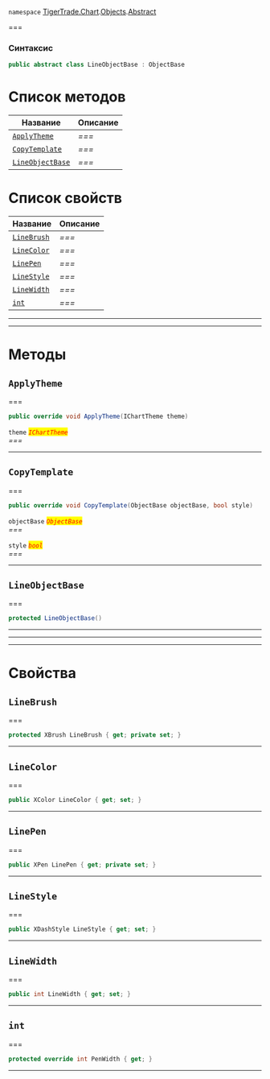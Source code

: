
`namespace` [TigerTrade.Chart](../../../TigerTrade.Chart.md).[Objects](../../../TigerTrade.Chart/Objects.md).[Abstract](../../../TigerTrade.Chart/Objects/Abstract.md)


===

### Синтаксис
```csharp
public abstract class LineObjectBase : ObjectBase
```


# Список методов
| Название | Описание |
| --- | --- |
| [`ApplyTheme`](#method-applytheme) | *===* |
| [`CopyTemplate`](#method-copytemplate) | *===* |
| [`LineObjectBase`](#method-lineobjectbase) | *===* |

# Список свойств
| Название | Описание |
| --- | --- |
| [`LineBrush`](#property-linebrush) | *===* |
| [`LineColor`](#property-linecolor) | *===* |
| [`LinePen`](#property-linepen) | *===* |
| [`LineStyle`](#property-linestyle) | *===* |
| [`LineWidth`](#property-linewidth) | *===* |
| [`int`](#property-int) | *===* |





***  
***  
# Методы

## `ApplyTheme`<a href="method-applytheme" id="method-applytheme"></a>
===
```csharp
public override void ApplyTheme(IChartTheme theme)
```

`theme` <mark style="color:red;">*`IChartTheme`*</mark>  
 *===*  


***  

## `CopyTemplate`<a href="method-copytemplate" id="method-copytemplate"></a>
===
```csharp
public override void CopyTemplate(ObjectBase objectBase, bool style)
```
`objectBase` <mark style="color:red;">*`ObjectBase`*</mark>  
 *===*  

`style` <mark style="color:red;">*`bool`*</mark>  
 *===*  


***  

## `LineObjectBase`<a href="method-lineobjectbase" id="method-lineobjectbase"></a>
===
```csharp
protected LineObjectBase()
```

***  
***  
 ***  
# Свойства

## `LineBrush`<a href="property-linebrush" id="property-linebrush"></a>
===
```csharp
protected XBrush LineBrush { get; private set; }
```  
***

## `LineColor`<a href="property-linecolor" id="property-linecolor"></a>
===
```csharp
public XColor LineColor { get; set; }
```  
***

## `LinePen`<a href="property-linepen" id="property-linepen"></a>
===
```csharp
public XPen LinePen { get; private set; }
```  
***

## `LineStyle`<a href="property-linestyle" id="property-linestyle"></a>
===
```csharp
public XDashStyle LineStyle { get; set; }
```  
***

## `LineWidth`<a href="property-linewidth" id="property-linewidth"></a>
===
```csharp
public int LineWidth { get; set; }
```  
***

## `int`<a href="property-int" id="property-int"></a>
===
```csharp
protected override int PenWidth { get; }
```  
***

